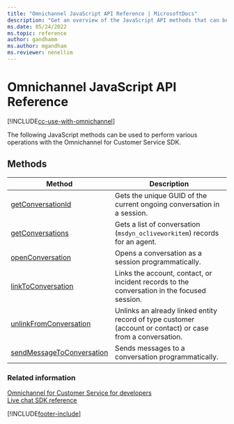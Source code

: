 ```yaml
---
title: "Omnichannel JavaScript API Reference | MicrosoftDocs"
description: "Get an overview of the JavaScript API methods that can be used to perform various operations with the Omnichannel for Customer Service SDK."
ms.date: 05/24/2022
ms.topic: reference
author: gandhamm
ms.author: mgandham
ms.reviewer: nenellim
---
```

# Omnichannel JavaScript API Reference

[!INCLUDE[cc-use-with-omnichannel](../../includes/cc-use-with-omnichannel.md)]

The following JavaScript methods can be used to perform various operations with the Omnichannel for Customer Service SDK.

## Methods

| Method | Description |
|---------|-------------|
| [getConversationId](reference/methods/getConversationId.md) | Gets the unique GUID of the current ongoing conversation in a session.  |
| [getConversations](reference/methods/getConversations.md) | Gets a list of conversation (`msdyn_ocliveworkitem`) records for an agent.  |
| [openConversation](reference/methods/openConversation.md) | Opens a conversation as a session programmatically.  |
| [linkToConversation](reference/methods/linkToConversation.md) | Links the account, contact, or incident records to the conversation in the focused session. |
| [unlinkFromConversation](reference/methods/unlinkFromConversation.md) | Unlinks an already linked entity record of type customer (account or contact) or case from a conversation. |
| [sendMessageToConversation](reference/methods/sendMessageToConversation.md)   | Sends messages to a conversation programmatically.   |

### Related information

[Omnichannel for Customer Service for developers](omnichannel-developer.md)  
[Live chat SDK reference](omnichannel-reference.md)  

[!INCLUDE[footer-include](../../includes/footer-banner.md)]
